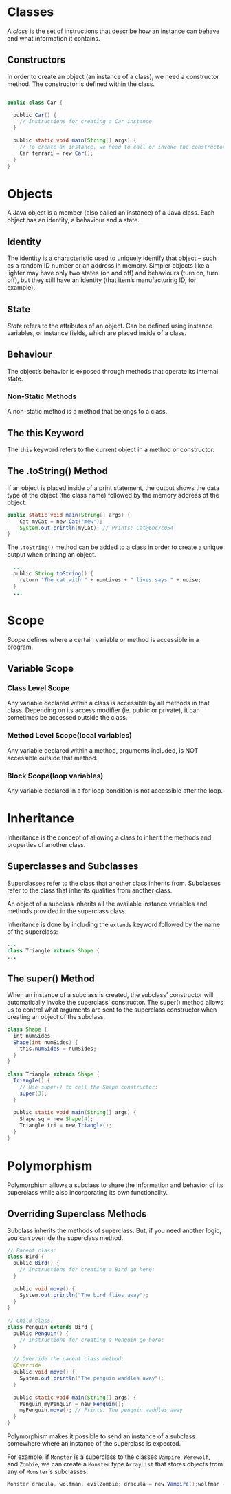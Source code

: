 # Classes

A _class_ is the set of instructions that describe how an instance can behave and what information it contains.

## Constructors

In order to create an object (an instance of a class), we need a constructor method. The constructor is defined within the class.

```java

public class Car {  

  public Car() {  
    // Instructions for creating a Car instance  
  }  
  
  public static void main(String[] args) {  
    // To create an instance, we need to call or invoke the constructor within main().
    Car ferrari = new Car();  
  }  
}
```

# Objects

A Java object is a member (also called an instance) of a Java class. Each object has an identity, a behaviour and a state.
## Identity
The identity is a characteristic used to uniquely identify that object – such as a random ID number or an address in memory. Simpler objects like a lighter may have only two states (on and off) and behaviours (turn on, turn off), but they still have an identity (that item’s manufacturing ID, for example).
## State
_State_ refers to the attributes of an object. Can be defined using instance variables, or instance fields, which are placed inside of a class.
## Behaviour
The object’s behavior is exposed through methods that operate its internal state.
### Non-Static Methods
A non-static method is a method that belongs to a class.
## The this Keyword
The `this` keyword refers to the current object in a method or constructor.
## The .toString() Method
If an object is placed inside of a print statement, the output shows the data type of the object (the class name) followed by the memory address of the object:

```java
public static void main(String[] args) {  
	Cat myCat = new Cat("mew");  
	System.out.println(myCat); // Prints: Cat@6bc7c054
}
```

The `.toString()` method can be added to a class in order to create a unique output when printing an object.
```java
  ...
  public String toString() {  
    return "The cat with " + numLives + " lives says " + noise;  
  }
  ...
```

# Scope
_Scope_ defines where a certain variable or method is accessible in a program.
## Variable Scope
### Class Level Scope
Any variable declared within a class is accessible by all methods in that class. Depending on its access modifier (ie. public or private), it can sometimes be accessed outside the class.
### Method Level Scope(local variables)
Any variable declared within a method, arguments included, is NOT accessible outside that method.
### Block Scope(loop variables)
Any variable declared in a for loop condition is not accessible after the loop.
# Inheritance
Inheritance is the concept of allowing a class to inherit the methods and properties of another class. 
## Superclasses and Subclasses
Superclasses refer to the class that another class inherits from. Subclasses refer to the class that inherits qualities from another class. 

An object of a subclass inherits all the available instance variables and methods provided in the superclass class.

Inheritance is done by including the `extends` keyword followed by the name of the superclass:
```java
...
class Triangle extends Shape { 
...
```

## The super() Method

When an instance of a subclass is created, the subclass’ constructor will automatically invoke the superclass’ constructor. The super() method allows us to control what arguments are sent to the superclass constructor when creating an object of the subclass.
```java
class Shape {  
  int numSides;  
  Shape(int numSides) {  
    this.numSides = numSides;  
  }  
}  
  
class Triangle extends Shape {  
  Triangle() {  
    // Use super() to call the Shape constructor:  
    super(3);  
  }  
  
  public static void main(String[] args) {  
    Shape sq = new Shape(4);  
    Triangle tri = new Triangle();  
  }  
}
```

# Polymorphism

Polymorphism allows a subclass to share the information and behavior of its superclass while also incorporating its own functionality.
## Overriding Superclass Methods

Subclass inherits the methods of superclass.
But, if you need another logic, you can override the superclass method.
```java
// Parent class:  
class Bird {  
  public Bird() {  
    // Instructions for creating a Bird go here:  
  }  
  
  public void move() {  
    System.out.println("The bird flies away");  
  }  
}  
  
// Child class:  
class Penguin extends Bird {  
  public Penguin() {  
    // Instructions for creating a Penguin go here:  
  }  
    
  // Override the parent class method:  
  @Override  
  public void move() {  
    System.out.println("The penguin waddles away");  
  }  
  
  public static void main(String[] args) {  
    Penguin myPenguin = new Penguin();  
    myPenguin.move(); // Prints: The penguin waddles away  
  }  
}
```


Polymorphism makes it possible to send an instance of a subclass somewhere where an instance of the superclass is expected.

For example, if `Monster` is a superclass to the classes `Vampire`, `Werewolf`, and `Zombie`, we can create a `Monster` type `ArrayList` that stores objects from any of `Monster`‘s subclasses:

```java
Monster dracula, wolfman, evilZombie; dracula = new Vampire();wolfman = new Werewolf();evilZombie = new Zombie(); Monster[] monsters = {dracula, wolfman, evilZombie};
```

















